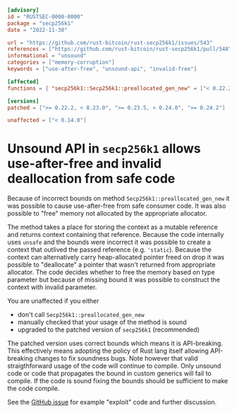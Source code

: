 ```toml
[advisory]
id = "RUSTSEC-0000-0000"
package = "secp256k1"
date = "2022-11-30"

url = "https://github.com/rust-bitcoin/rust-secp256k1/issues/543"
references = ["https://github.com/rust-bitcoin/rust-secp256k1/pull/548"]
informational = "unsound"
categories = ["memory-corruption"]
keywords = ["use-after-free", "unsound-api", "invalid-free"]

[affected]
functions = { "secp256k1::Secp256k1::preallocated_gen_new" = ["< 0.22.2", ">= 0.23.0, < 0.23.5", ">= 0.24.0, < 0.24.2"] }

[versions]
patched = [">= 0.22.2, < 0.23.0", ">= 0.23.5, < 0.24.0", ">= 0.24.2"]

unaffected = ["< 0.14.0"]
```

# Unsound API in `secp256k1` allows use-after-free and invalid deallocation from safe code

Because of incorrect bounds on method `Secp256k1::preallocated_gen_new` it was possible to cause use-after-free from safe consumer code. It was also possible to "free" memory not allocated by the appropriate allocator.

The method takes a place for storing the context as a mutable reference and returns context containing that reference. Because the code internally uses `unsafe` and the bounds were incorrect it was possible to create a context that outlived the passed reference (e.g. `'static`). Because the context can alternatively carry heap-allocated pointer freed on drop it was possible to "deallocate" a pointer that wasn't returned from appropriate allocator. The code decides whether to free the memory based on type parameter but because of missing bound it was possible to construct the context with invalid parameter.

You are unaffected if you either

* don't call `Secp256k1::preallocated_gen_new`
* manually checked that your usage of the method is sound
* upgraded to the patched version of `secp256k1` (recommended)

The patched version uses correct bounds which means it is API-breaking. This effectively means adopting the policy of Rust lang itself allowing API-breaking changes to fix soundness bugs. Note however that valid straigthforward usage of the code will continue to compile. Only unsound code or code that propagates the bound in custom generics will fail to compile. If the code is sound fixing the bounds should be sufficient to make the code compile.

See the [GitHub issue](https://github.com/rust-bitcoin/rust-secp256k1/issues/543) for example "exploit" code and further discussion.
